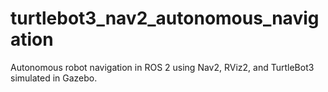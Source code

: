 # turtlebot3_nav2_autonomous_navigation
Autonomous robot navigation in ROS 2 using Nav2, RViz2, and TurtleBot3 simulated in Gazebo.

